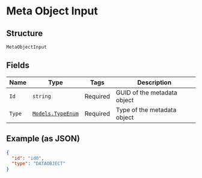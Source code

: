 
# Meta Object Input

## Structure

`MetaObjectInput`

## Fields

| Name | Type | Tags | Description |
|  --- | --- | --- | --- |
| `Id` | `string` | Required | GUID of the metadata object |
| `Type` | [`Models.TypeEnum`](/doc/models/type-enum.md) | Required | Type of the metadata object |

## Example (as JSON)

```json
{
  "id": "id0",
  "type": "DATAOBJECT"
}
```

